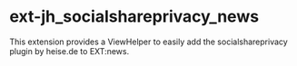 # ext-jh_socialshareprivacy_news
This extension provides a ViewHelper to easily add the socialshareprivacy plugin by heise.de to EXT:news.
